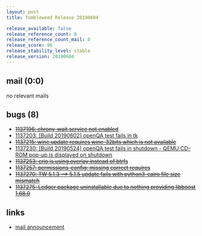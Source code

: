 ```yaml
---
layout: post
title: Tumbleweed Release 20190604

release_available: false
release_reference_count: 8
release_reference_count_mail: 0
release_score: 98
release_stability_level: stable
release_version: 20190604
---
```


## mail (0:0)

no relevant mails

## bugs (8)

<!--more-->

- ~~[1137196: chrony-wait.service not enabled](https://bugzilla.opensuse.org/show_bug.cgi?id=1137196)~~
- [1137203: \[Build 20190602\] openQA test fails in tk](https://bugzilla.opensuse.org/show_bug.cgi?id=1137203)
- ~~[1137215: wine update requires wine-32bits which is not available](https://bugzilla.opensuse.org/show_bug.cgi?id=1137215)~~
- [1137230: \[Build 20190524\] openQA test fails in shutdown - QEMU CD-ROM pop-up is displayed on shutdown](https://bugzilla.opensuse.org/show_bug.cgi?id=1137230)
- ~~[1137253: crio is using overlay instead of btrfs](https://bugzilla.opensuse.org/show_bug.cgi?id=1137253)~~
- ~~[1137257: permissions-config: missing correct requires](https://bugzilla.opensuse.org/show_bug.cgi?id=1137257)~~
- ~~[1137270: TW 5.1.3 --> 5.1.5 update fails with python3-cairo file size mismatch](https://bugzilla.opensuse.org/show_bug.cgi?id=1137270)~~
- ~~[1137275: Ledger package uninstallable due to nothing providing libboost 1.68.0](https://bugzilla.opensuse.org/show_bug.cgi?id=1137275)~~



## links

- [mail announcement](https://lists.opensuse.org/opensuse-factory/2019-06/msg00087.html)

